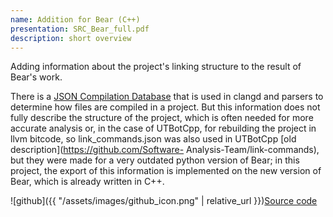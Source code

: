 ```yaml
---
name: Addition for Bear (C++)
presentation: SRC_Bear_full.pdf
description: short overview
---
```

Adding information about the project's linking structure to the result of Bear's work.

There is a [JSON Compilation Database](https://clang.llvm.org/docs/JSONCompilationDatabase.html) that is used in clangd and parsers to determine how files are compiled in a project. But this information does not fully describe the structure of the project, which is often needed for more accurate analysis or, in the case of UTBotCpp, for rebuilding the project in llvm bitcode, so link_commands.json was also used in UTBotCpp [old description](https://github.com/Software- Analysis-Team/link-commands), but they were made for a very outdated python version of Bear; in this project, the export of this information is implemented on the new version of Bear, which is already written in C++.


![github]({{ "/assets/images/github_icon.png" | relative_url }})[Source code](https://github.com/UnitTestBot/Bear/tree/main)